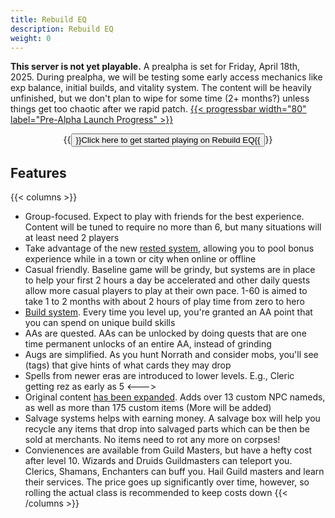 ```yaml
---
title: Rebuild EQ
description: Rebuild EQ
weight: 0
---
```


**This server is not yet playable.** A prealpha is set for Friday, April 18th, 2025. During prealpha, we will be testing some early access mechanics like exp balance, initial builds, and vitality system. The content will be heavily unfinished, but we don't plan to wipe for some time (2+ months?) unless things get too chaotic after we rapid patch.
<a href="test">{{< progressbar width="80" label="Pre-Alpha Launch Progress" >}}</a>

<center>
{{<button href="https://rebuildeq.com/starting" target="_self">}}Click here to get started playing on Rebuild EQ{{</button>}}
</center>

## Features
{{< columns >}}
- Group-focused. Expect to play with friends for the best experience. Content will be tuned to require no more than 6, but many situations will at least need 2 players
- Take advantage of the new [rested system](/features/rested), allowing you to pool bonus experience while in a town or city when online or offline
- Casual friendly. Baseline game will be grindy, but systems are in place to help your first 2 hours a day be accelerated and other daily quests allow more casual players to play at their own pace. 1-60 is aimed to take 1 to 2 months with about 2 hours of play time from zero to hero
- [Build system]([build](/builds/clr/)). Every time you level up, you're granted an AA point that you can spend on unique build skills
- AAs are quested. AAs can be unlocked by doing quests that are one time permanent unlocks of an entire AA, instead of grinding
- Augs are simplified. As you hunt Norrath and consider mobs, you'll see (tags) that give hints of what cards they may drop
- Spells from newer eras are introduced to lower levels. E.g., Cleric getting rez as early as 5
<--->
- Original content [has been expanded](/features/custom-content). Adds over 13 custom NPC nameds, as well as more than 175 custom items (More will be added)
- Salvage systems helps with earning money. A salvage box will help you recycle any items that drop into salvaged parts which can be then be sold at merchants. No items need to rot any more on corpses!
- Convienences are available from Guild Masters, but have a hefty cost after level 10. Wizards and Druids Guildmasters can teleport you. Clerics, Shamans, Enchanters can buff you. Hail Guild masters and learn their services. The price goes up significantly over time, however, so rolling the actual class is recommended to keep costs down
{{< /columns >}}